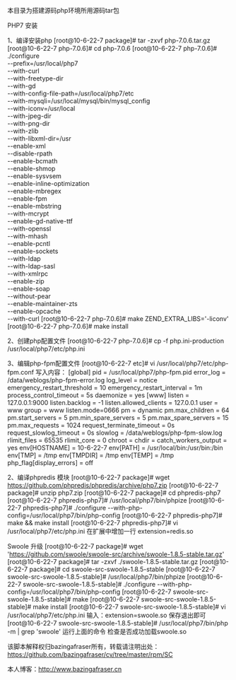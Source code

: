 本目录为搭建源码php环境所用源码tar包



PHP7 安装

1、编译安装php
[root@10-6-22-7 package]# tar -zxvf php-7.0.6.tar.gz
[root@10-6-22-7 php-7.0.6]# cd php-7.0.6
[root@10-6-22-7 php-7.0.6]# ./configure \
--prefix=/usr/local/php7 \
--with-curl \
--with-freetype-dir \
--with-gd \
--with-config-file-path=/usr/local/php7/etc \
--with-mysqli=/usr/local/mysql/bin/mysql_config \
--with-iconv=/usr/local \
--with-jpeg-dir \
--with-png-dir \
--with-zlib \
--with-libxml-dir=/usr \
--enable-xml \
--disable-rpath \
--enable-bcmath \
--enable-shmop \
--enable-sysvsem \
--enable-inline-optimization \
--enable-mbregex \
--enable-fpm \
--enable-mbstring \
--with-mcrypt \
--enable-gd-native-ttf \
--with-openssl \
--with-mhash \
--enable-pcntl \
--enable-sockets \
--with-ldap \
--with-ldap-sasl \
--with-xmlrpc \
--enable-zip \
--enable-soap \
--without-pear \
--enable-maintainer-zts \
--enable-opcache \
--with-curl
[root@10-6-22-7 php-7.0.6]# make ZEND_EXTRA_LIBS='-liconv'
[root@10-6-22-7 php-7.0.6]# make install

2、创建php配置文件
[root@10-6-22-7 php-7.0.6]# cp -f php.ini-production /usr/local/php7/etc/php.ini

3、编辑php-fpm配置文件
[root@10-6-22-7 etc]# vi /usr/local/php7/etc/php-fpm.conf
写入内容：
[global]
pid = /usr/local/php7/php-fpm.pid
error_log = /data/weblogs/php-fpm-error.log
log_level = notice
emergency_restart_threshold = 10
emergency_restart_interval = 1m
process_control_timeout = 5s
daemonize = yes
[www]
listen = 127.0.0.1:9000
listen.backlog = -1
listen.allowed_clients = 127.0.0.1
user = www
group = www
listen.mode=0666
pm = dynamic
pm.max_children = 64
pm.start_servers = 5
pm.min_spare_servers = 5
pm.max_spare_servers = 15
pm.max_requests = 1024
request_terminate_timeout = 0s
request_slowlog_timeout = 0s
slowlog = /data/weblogs/php-fpm-slow.log
rlimit_files = 65535
rlimit_core = 0
chroot =
chdir =
catch_workers_output = yes
env[HOSTNAME] = 10-6-22-7
env[PATH] = /usr/local/bin:/usr/bin:/bin
env[TMP] = /tmp
env[TMPDIR] = /tmp
env[TEMP] = /tmp
php_flag[display_errors] = off

2、编译phpredis 模块
[root@10-6-22-7 package]# wget https://github.com/phpredis/phpredis/archive/php7.zip
[root@10-6-22-7 package]# unzip php7.zip
[root@10-6-22-7 package]# cd phpredis-php7
[root@10-6-22-7 phpredis-php7]# /usr/local/php7/bin/phpize
[root@10-6-22-7 phpredis-php7]# ./configure --with-php-config=/usr/local/php7/bin/php-config
[root@10-6-22-7 phpredis-php7]# make && make install
[root@10-6-22-7 phpredis-php7]# vi /usr/local/php7/etc/php.ini
在扩展中增加一行
extension=redis.so


Swoole 升级
[root@10-6-22-7 package]# wget 'https://github.com/swoole/swoole-src/archive/swoole-1.8.5-stable.tar.gz'
[root@10-6-22-7 package]# tar -zxvf ./swoole-1.8.5-stable.tar.gz
[root@10-6-22-7 package]# cd swoole-src-swoole-1.8.5-stable
[root@10-6-22-7 swoole-src-swoole-1.8.5-stable]# /usr/local/php7/bin/phpize
[root@10-6-22-7 swoole-src-swoole-1.8.5-stable]# ./configure --with-php-config=/usr/local/php7/bin/php-config
[root@10-6-22-7 swoole-src-swoole-1.8.5-stable]# make
[root@10-6-22-7 swoole-src-swoole-1.8.5-stable]# make install
[root@10-6-22-7 swoole-src-swoole-1.8.5-stable]# vi /usr/local/php7/etc/php.ini
输入：extension=swoole.so
保存退出即可
[root@10-6-22-7 swoole-src-swoole-1.8.5-stable]# /usr/local/php7/bin/php -m | grep 'swoole'
运行上面的命令  检查是否成功加载swoole.so



该脚本解释权归bazingafraser所有，转载请注明出处：https://github.com/bazingafraser/cv/tree/master/rpm/SC

本人博客：http://www.bazingafraser.cn
